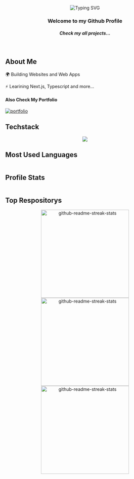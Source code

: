 
<p align="center">
 <img src="https://readme-typing-svg.demolab.com?font=Fira+Code&size=25&duration=4000&pause=1000&color=F79513&center=true&width=435&lines=Hello%2C+I'm+Patryk+Kawiak;React+Developer;Websites+%26+Apps+creator" alt="Typing SVG" />
</p>

<h3 align="center">Welcome to my Github Profile</h3>
<h5 align="center">Check my all projects...</h5>
 <p align="center">
  <img src="https://komarev.com/ghpvc/?username=patrykkawiak&color=blue" alt="" />
  <img src="https://img.shields.io/github/followers/patrykkawiak?color=orange" alt="" />
  <img src="https://img.shields.io/badge/Top_Language-Javascript-yellow" alt="" />
  <img src="https://img.shields.io/badge/JS_Framework-React.js-skyblue" alt="" />
  <img src="https://img.shields.io/badge/Commercial_Experience-Yes-green" alt="" />
 </p>

 ## About Me 


 🌍 Building Websites and Web Apps

⚡️ Learining Next.js, Typescript and more...

  #### Also Check My Portfolio
  
[![portfolio](https://img.shields.io/badge/my_portfolio-000?style=for-the-badge&logo=ko-fi&logoColor=white)](https://portfolio-patrykkawiak.vercel.app/)

## Techstack

<p align="center"><img src="https://skillicons.dev/icons?i=vscode,js,react,nextjs,redux,sass,figma,firebase,git,github,gulp,mongodb"></p>

## Most Used Languages
  <p align="center">
  <img src="https://github-readme-stats.vercel.app/api/top-langs/?username=patrykkawiak&hide_progress=true&theme=dark" alt="" />
  </p>

## Profile Stats

  <p align="center">
  <img src="https://github-readme-stats.vercel.app/api?username=patrykkawiak&hide=contribs,prs&theme=dark" alt="" />
  </p>

## Top Respositorys

<p align="center">
     <a href="https://github.com/patrykkawiak/Portfolio"><img width="278" src="https://denvercoder1-github-readme-stats.vercel.app/api/pin/?username=patrykkawiak&repo=Portfolio&theme=react&bg_color=1F222E&title_color=F8D866&hide_border=true&icon_color=F8D866&show_icons=false" alt="github-readme-streak-stats"></a>
    <a href="https://github.com/patrykkawiak/ELBO"><img width="278" src="https://denvercoder1-github-readme-stats.vercel.app/api/pin/?username=patrykkawiak&repo=ELBO&theme=react&bg_color=1F222E&title_color=F8D866&hide_border=true&icon_color=F8D866&show_icons=false" alt="github-readme-streak-stats"></a>
   <a href="https://github.com/patrykkawiak/RecruitmentApp"><img width="278" src="https://denvercoder1-github-readme-stats.vercel.app/api/pin/?username=patrykkawiak&repo=RecruitmentApp&theme=react&bg_color=1F222E&title_color=F8D866&hide_border=true&icon_color=F8D866&show_icons=false" alt="github-readme-streak-stats"></a>
  </p>




